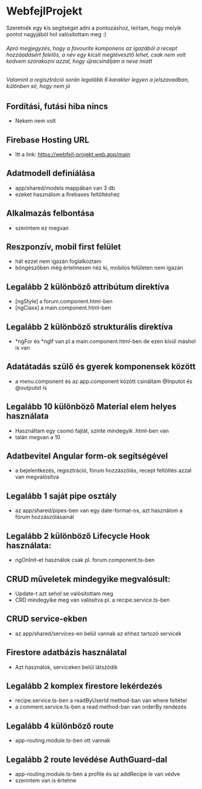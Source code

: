# WebfejlProjekt

Szeretnék egy kis segítséget adni a pontozáshoz, leírtam, hogy melyik pontot nagyjából hol valósítottam meg :)

###### Apró megjegyzés, hogy a favourite komponens az igazából a recept hozzáadásért felelős, a név egy kicsit megtévesztő lehet, csak nem volt kedvem szórakozni azzal, hogy újracsináljam a neve miatt 
###### Valamint a regisztráció során legalább 6 karakter legyen a jelszavadban, különben sír, hogy nem jó

## Fordítási, futási hiba nincs
  * Nekem nem volt

## Firebase Hosting URL
  * Itt a link: https://webfejl-projekt.web.app/main

## Adatmodell definiálása
  * app/shared/models mappában van 3 db
  * ezeket használom a firebases feltöltéshez

## Alkalmazás felbontása
  * szerintem ez megvan

## Reszponzív, mobil first felület
  * hát ezzel nem igazán foglalkoztam
  * böngészőben még értelmesen néz ki, mobilos felületen nem igazán

## Legalább 2 különböző attribútum direktíva
  * [ngStyle] a forum.component.html-ben
  * [ngClass] a main.component.html-ben

## Legalább 2 különböző strukturális direktíva
  * *ngFor és *ngIf van pl a main.component.html-ben de ezen kívül máshol is van

## Adatátadás szülő és gyerek komponensek között
  * a menu.component és az app.component között csináltam @Inputot és @outputot is

## Legalább 10 különböző Material elem helyes használata
  * Használtam egy csomó fajtát, szinte mindegyik .html-ben van
  * talán megvan a 10

## Adatbevitel Angular form-ok segítségével
  * a bejelentkezés, regisztráció, fórum hozzászólás, recept feltöltés azzal van megvalósítva

## Legalább 1 saját pipe osztály
  * az app/shared/pipes-ben van egy date-format-os, azt használom a fórum hozzászólásainál

## Legalább 2 különböző Lifecycle Hook használata:
  * ngOnInit-et használok csak pl. forum.component.ts-ben

## CRUD műveletek mindegyike megvalósult:
  * Update-t azt sehol se valósítottam meg
  * CRD mindegyike meg van valósítva pl. a recipe.service.ts-ben

## CRUD service-ekben
  * az app/shared/services-en belül vannak az ehhez tartozó servicek

## Firestore adatbázis használatal
  * Azt használok, serviceken belül látszódik

## Legalább 2 komplex firestore lekérdezés
  * recipe.service.ts-ben a readByUserId method-ban van where feltétel
  * a comment.service.ts-ben a read method-ban van orderBy rendezés

## Legalább 4 különböző route
  * app-routing.module.ts-ben ott vannak

## Legalább 2 route levédése AuthGuard-dal
  * app-routing.module.ts-ben a profile és az addRecipe le van védve
  * szerintem van is értelme



